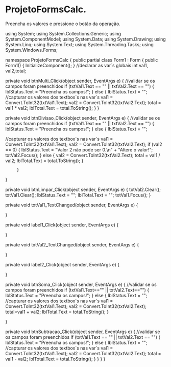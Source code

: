 # ProjetoFormsCalc.
Preencha os valores e pressione o botão da operação.

using System;
using System.Collections.Generic;
using System.ComponentModel;
using System.Data;
using System.Drawing;
using System.Linq;
using System.Text;
using System.Threading.Tasks;
using System.Windows.Forms;

namespace ProjetoFormsCalc
{
    public partial class Form1 : Form
    {
        public Form1()
        {
            InitializeComponent();
        }
        //declarar as var´s globais
        int val1, val2,total;

  private void btnMulti_Click(object sender, EventArgs e)
        {
            //validar se os campos foram preenchidos
            if (txtVal1.Text == "" || txtVal2.Text == "")
            {
                lblStatus.Text = "Preencha os campos!";
            }
            else
            {
                lblStatus.Text = "";
                //capturar os valores dos textbox´s nas var´s
                val1 = Convert.ToInt32(txtVal1.Text);
                val2 = Convert.ToInt32(txtVal2.Text);
                total = val1 * val2;
                lblTotal.Text = total.ToString();
            }
        }

  private void btnDivisao_Click(object sender, EventArgs e)
        {
            //validar se os campos foram preenchidos
            if (txtVal1.Text == "" || txtVal2.Text == "")
            {
                lblStatus.Text = "Preencha os campos!";
            }
            else
            {
                lblStatus.Text = "";
                
  //capturar os valores dos textbox´s nas var´s
                val1 = Convert.ToInt32(txtVal1.Text);
                val2 = Convert.ToInt32(txtVal2.Text);
                if (val2 == 0)
                {
                    lblStatus.Text = "Valor 2 não pode ser 0.\n" +
                        "Altere o valor!";
                    txtVal2.Focus();
                }
                else
                {
                    val2 = Convert.ToInt32(txtVal2.Text);
                    total = val1 / val2;
                    lblTotal.Text = total.ToString();
                }
                
         }
  }

  private void btnLimpar_Click(object sender, EventArgs e)
        {
            txtVal2.Clear();
            txtVal1.Clear();
            lblStatus.Text = "";
            lblTotal.Text = "";
            txtVal1.Focus();
        }

  private void txtVal1_TextChanged(object sender, EventArgs e)
        {

  }

  private void label1_Click(object sender, EventArgs e)
        {

  }

  private void txtVal2_TextChanged(object sender, EventArgs e)
        {

  }

  private void label2_Click(object sender, EventArgs e)
        {

  }

  private void btnSoma_Click(object sender, EventArgs e)
        {
            //validar se os campos foram preenchidos
            if (txtVal1.Text=="" || txtVal2.Text=="")
            {
                lblStatus.Text = "Preencha os campos!";
            }
            else
            {
                lblStatus.Text = "";
                //capturar os valores dos textbox´s nas var´s
                val1 = Convert.ToInt32(txtVal1.Text);
                val2 = Convert.ToInt32(txtVal2.Text);
                total=val1 + val2;
                lblTotal.Text = total.ToString();
            }
           

  }

  private void btnSubtracao_Click(object sender, EventArgs e)
        {
            //validar se os campos foram preenchidos
            if (txtVal1.Text == "" || txtVal2.Text == "")
            {
                lblStatus.Text = "Preencha os campos!";
            }
            else
            {
                lblStatus.Text = "";
                //capturar os valores dos textbox´s nas var´s
                val1 = Convert.ToInt32(txtVal1.Text);
                val2 = Convert.ToInt32(txtVal2.Text);
                total = val1 - val2;
                lblTotal.Text = total.ToString();
            }
        }
    }
}
